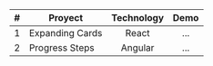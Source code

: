 | # | Proyect | Technology | Demo |
| :-: |--- | :-: | :-: |
| 1 | Expanding Cards | React   | ... |
| 2 | Progress Steps  | Angular | ... |
